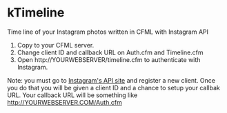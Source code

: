 # kTimeline
Time line of your Instagram photos written in CFML with Instagram API

1. Copy to your CFML server. 
2. Change client ID and callback URL on Auth.cfm and Timeline.cfm
3. Open http://YOURWEBSERVER/timeline.cfm to authenticate with Instagram.

Note: you must go to <a href="https://instagram.com/developer/">Instagram's API site</a> and register a new client. Once you do that you will be given a client ID and a chance to setup your callbak URL.
Your callback URL will be something like http://YOURWEBSERVER.COM/Auth.cfm
